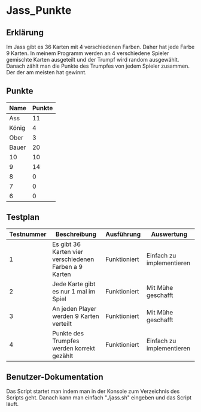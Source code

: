 # Jass_Punkte

## Erklärung
Im Jass gibt es 36 Karten mit 4 verschiedenen Farben. Daher hat jede Farbe 9 Karten. In meinem Programm werden an 4 verschiedene Spieler gemischte Karten ausgeteilt und der Trumpf wird random ausgewählt. Danach zählt man die Punkte des Trumpfes von jedem Spieler zusammen. Der der am meisten hat gewinnt.

## Punkte
| Name  | Punkte |
|-------|--------|
| Ass   | 11     |
| König | 4      |
| Ober  | 3      |
| Bauer | 20     |
| 10    | 10     |
| 9     | 14     |
| 8     | 0      |
| 7     | 0      |
| 6     | 0      |

## Testplan
| Testnummer | Beschreibung                                           | Ausführung | Auswertung |
|------------|--------------------------------------------------------|------------|------------|
| 1          | Es gibt 36 Karten vier verschiedenen Farben a 9 Karten |Funktioniert| Einfach zu implementieren |
| 2          | Jede Karte gibt es nur 1 mal im Spiel                  |Funktioniert| Mit Mühe geschafft |
| 3          | An jeden Player werden 9 Karten verteilt               |Funktioniert| Mit Mühe geschafft |
| 4          | Punkte des Trumpfes werden korrekt gezählt             |Funktioniert| Einfach zu implementieren |

## Benutzer-Dokumentation
Das Script startet man indem man in der Konsole zum Verzeichnis des Scripts geht. Danach kann man einfach "./jass.sh" eingeben und das Script läuft.

